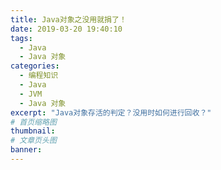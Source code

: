 ```yaml
---
title: Java对象之没用就捐了！
date: 2019-03-20 19:40:10
tags:
  - Java
  - Java 对象
categories:
  - 编程知识
  - Java
  - JVM
  - Java 对象
excerpt: "Java对象存活的判定？没用时如何进行回收？"
# 首页缩略图
thumbnail:
# 文章页头图
banner:
---
```

